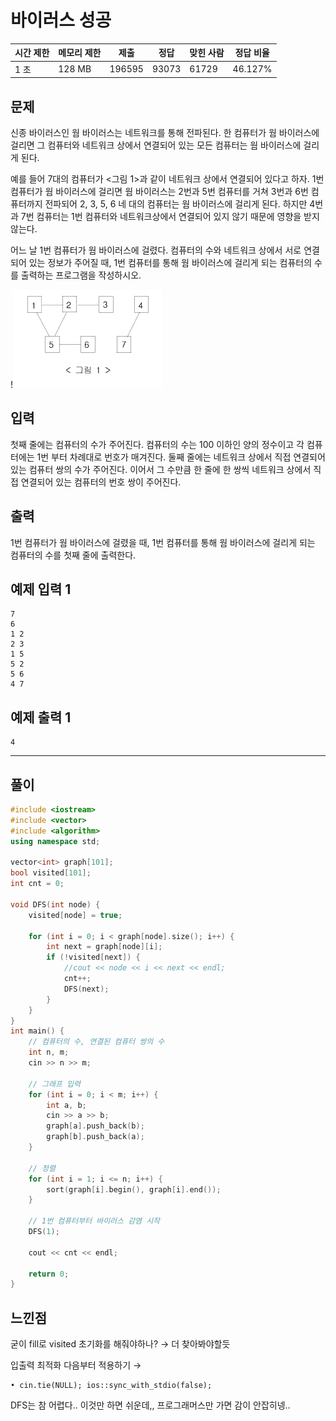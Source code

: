 # 바이러스 성공

| 시간 제한 | 메모리 제한 | 제출   | 정답  | 맞힌 사람 | 정답 비율 |
| --------- | ----------- | ------ | ----- | --------- | --------- |
| 1 초      | 128 MB      | 196595 | 93073 | 61729     | 46.127%   |

## 문제

신종 바이러스인 웜 바이러스는 네트워크를 통해 전파된다. 한 컴퓨터가 웜 바이러스에 걸리면 그 컴퓨터와 네트워크 상에서 연결되어 있는 모든 컴퓨터는 웜 바이러스에 걸리게 된다.

예를 들어 7대의 컴퓨터가 <그림 1>과 같이 네트워크 상에서 연결되어 있다고 하자. 1번 컴퓨터가 웜 바이러스에 걸리면 웜 바이러스는 2번과 5번 컴퓨터를 거쳐 3번과 6번 컴퓨터까지 전파되어 2, 3, 5, 6 네 대의 컴퓨터는 웜 바이러스에 걸리게 된다. 하지만 4번과 7번 컴퓨터는 1번 컴퓨터와 네트워크상에서 연결되어 있지 않기 때문에 영향을 받지 않는다.

어느 날 1번 컴퓨터가 웜 바이러스에 걸렸다. 컴퓨터의 수와 네트워크 상에서 서로 연결되어 있는 정보가 주어질 때, 1번 컴퓨터를 통해 웜 바이러스에 걸리게 되는 컴퓨터의 수를 출력하는 프로그램을 작성하시오.

!![alt text](image.png)

## 입력

첫째 줄에는 컴퓨터의 수가 주어진다. 컴퓨터의 수는 100 이하인 양의 정수이고 각 컴퓨터에는 1번 부터 차례대로 번호가 매겨진다. 둘째 줄에는 네트워크 상에서 직접 연결되어 있는 컴퓨터 쌍의 수가 주어진다. 이어서 그 수만큼 한 줄에 한 쌍씩 네트워크 상에서 직접 연결되어 있는 컴퓨터의 번호 쌍이 주어진다.

## 출력

1번 컴퓨터가 웜 바이러스에 걸렸을 때, 1번 컴퓨터를 통해 웜 바이러스에 걸리게 되는 컴퓨터의 수를 첫째 줄에 출력한다.

## 예제 입력 1

```
7
6
1 2
2 3
1 5
5 2
5 6
4 7

```

## 예제 출력 1

```
4
```

---

## 풀이

```cpp
#include <iostream>
#include <vector>
#include <algorithm>
using namespace std;

vector<int> graph[101];
bool visited[101];
int cnt = 0;

void DFS(int node) {
    visited[node] = true;

    for (int i = 0; i < graph[node].size(); i++) {
        int next = graph[node][i];
        if (!visited[next]) {
            //cout << node << i << next << endl;
            cnt++;
            DFS(next);
        }
    }
}
int main() {
    // 컴퓨터의 수, 연결된 컴퓨터 쌍의 수
    int n, m;
    cin >> n >> m;

    // 그래프 입력
    for (int i = 0; i < m; i++) {
        int a, b;
        cin >> a >> b;
        graph[a].push_back(b);
        graph[b].push_back(a);
    }

    // 정렬
    for (int i = 1; i <= n; i++) {
        sort(graph[i].begin(), graph[i].end());
    }

    // 1번 컴퓨터부터 바이러스 감염 시작
    DFS(1);

    cout << cnt << endl;

    return 0;
}
```

## 느낀점

굳이 fill로 visited 초기화를 해줘야하나? → 더 찾아봐야할듯

입출력 최적화 다음부터 적용하기 →

```
• cin.tie(NULL); ios::sync_with_stdio(false);
```

DFS는 참 어렵다.. 이것만 하면 쉬운데,, 프로그래머스만 가면 감이 안잡히넹..
